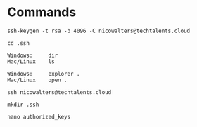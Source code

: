 Commands
========

```
ssh-keygen -t rsa -b 4096 -C nicowalters@techtalents.cloud
```
```
cd .ssh
```
```
Windows:     dir
Mac/Linux    ls
```
```
Windows:     explorer .
Mac/Linux    open .
```
```
ssh nicowalters@techtalents.cloud
```
```
mkdir .ssh
```
```
nano authorized_keys
```
